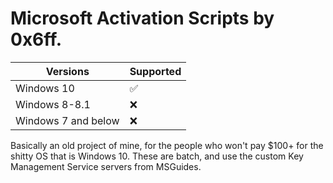 # Microsoft Activation Scripts by 0x6ff.


| Versions | Supported         |
| ------- | ------------------ |
|   Windows 10   | :white_check_mark: |
| Windows 8-8.1 | ❌ |
| Windows 7 and below | ❌ |

Basically an old project of mine, for the people who won't pay $100+ for the shitty OS that is Windows 10.
These are batch, and use the custom Key Management Service servers from MSGuides.


